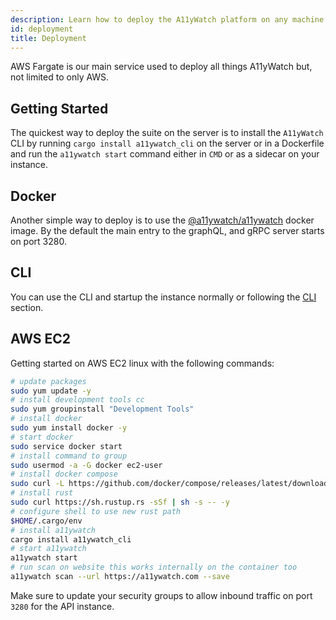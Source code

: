```yaml
---
description: Learn how to deploy the A11yWatch platform on any machine. 
id: deployment
title: Deployment
---
```


AWS Fargate is our main service used to deploy all things A11yWatch but, not limited to only AWS.

## Getting Started

The quickest way to deploy the suite on the server is to install the `A11yWatch` CLI by running `cargo install a11ywatch_cli` on the server or in a Dockerfile and run the `a11ywatch start` command either in `CMD` or as a sidecar on your instance.

## Docker

Another simple way to deploy is to use the [@a11ywatch/a11ywatch](https://hub.docker.com/r/a11ywatch/a11ywatch) docker image. By the default the main entry to the graphQL, and gRPC server starts on port 3280.

## CLI

You can use the CLI and startup the instance normally or following the [CLI](./cli.md#deploying-remotely) section.

## AWS EC2

Getting started on AWS EC2 linux with the following commands:

```sh
# update packages
sudo yum update -y
# install development tools cc
sudo yum groupinstall "Development Tools"
# install docker
sudo yum install docker -y
# start docker
sudo service docker start
# install command to group
sudo usermod -a -G docker ec2-user
# install docker compose
sudo curl -L https://github.com/docker/compose/releases/latest/download/docker-compose-$(uname -s)-$(uname -m) -o /usr/local/bin/docker-compose
# install rust
sudo curl https://sh.rustup.rs -sSf | sh -s -- -y
# configure shell to use new rust path
$HOME/.cargo/env
# install a11ywatch
cargo install a11ywatch_cli
# start a11ywatch
a11ywatch start
# run scan on website this works internally on the container too
a11ywatch scan --url https://a11ywatch.com --save
```

Make sure to update your security groups to allow inbound traffic on port `3280` for the API instance.
